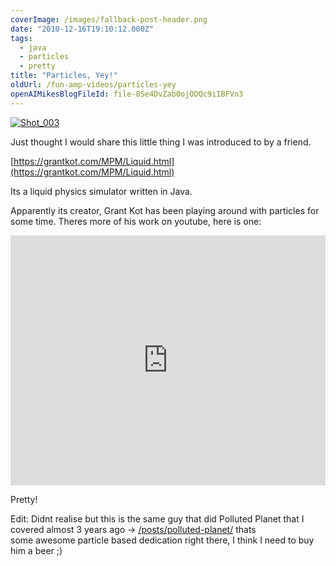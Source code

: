 ```yaml
---
coverImage: /images/fallback-post-header.png
date: "2010-12-16T19:10:12.000Z"
tags:
  - java
  - particles
  - pretty
title: "Particles, Yey!"
oldUrl: /fun-amp-videos/particles-yey
openAIMikesBlogFileId: file-8Se4DvZab0ojODQc9iIBFVn3
---
```


[![](https://www.mikecann.blog/wp-content/uploads/2010/12/Shot_0031.png "Shot_003")](https://www.mikecann.blog/wp-content/uploads/2010/12/Shot_0031.png)

Just thought I would share this little thing I was introduced to by a friend.

<!-- more -->

[https://grantkot.com/MPM/Liquid.html](https://grantkot.com/MPM/Liquid.html)

Its a liquid physics simulator written in Java.

Apparently its creator, Grant Kot has been playing around with particles for some time. Theres more of his work on youtube, here is one:

<iframe width="100%" height="400" src="https://www.youtube.com/embed/BIQRhOFkvQY" frameborder="0" allow="accelerometer; autoplay; clipboard-write; encrypted-media; gyroscope; picture-in-picture" allowfullscreen></iframe>

Pretty!

Edit: Didnt realise but this is the same guy that did Polluted Planet that I covered almost 3 years ago -> [/posts/polluted-planet/](/posts/polluted-planet/) thats some awesome particle based dedication right there, I think I need to buy him a beer ;)
